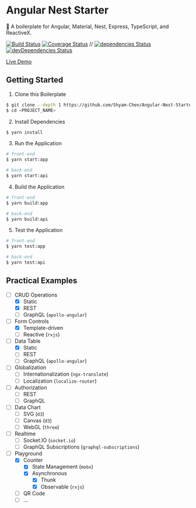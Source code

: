 # Angular Nest Starter

:tiger: A boilerplate for Angular, Material, Nest, Express, TypeScript, and ReactiveX.

[![Build Status](https://img.shields.io/circleci/project/Shyam-Chen/Angular-Nest-Starter/master.svg)](https://circleci.com/gh/Shyam-Chen/Angular-Nest-Starter)
[![Coverage Status](https://img.shields.io/codecov/c/github/Shyam-Chen/Angular-Nest-Starter/master.svg)](https://codecov.io/gh/Shyam-Chen/Angular-Nest-Starter)
 //
[![dependencies Status](https://david-dm.org/Shyam-Chen/Angular-Nest-Starter/status.svg)](https://david-dm.org/Shyam-Chen/Angular-Nest-Starter)
[![devDependencies Status](https://david-dm.org/Shyam-Chen/Angular-Nest-Starter/dev-status.svg)](https://david-dm.org/Shyam-Chen/Angular-Nest-Starter?type=dev)

[Live Demo](https://angular-by-example.firebaseapp.com/)

## Getting Started

1. Clone this Boilerplate

```bash
$ git clone --depth 1 https://github.com/Shyam-Chen/Angular-Nest-Starter <PROJECT_NAME>
$ cd <PROJECT_NAME>
```

2. Install Dependencies

```bash
$ yarn install
```

3. Run the Application

```bash
# front-end
$ yarn start:app

# back-end
$ yarn start:api
```

4. Build the Application

```bash
# front-end
$ yarn build:app

# back-end
$ yarn build:api
```

5. Test the Application

```bash
# front-end
$ yarn test:app

# back-end
$ yarn test:api
```

## Practical Examples

* [ ] CRUD Operations
  * [x] Static
  * [x] REST
  * [ ] GraphQL (`apollo-angular`)
* [ ] Form Controls
  * [x] Template-driven
  * [ ] Reactive (`rxjs`)
* [ ] Data Table
  * [x] Static
  * [ ] REST
  * [ ] GraphQL (`apollo-angular`)
* [ ] Globalization
  * [ ] Internationalization (`ngx-translate`)
  * [ ] Localization (`localize-router`)
* [ ] Authorization
  * [ ] REST
  * [ ] GraphQL
* [ ] Data Chart
  * [ ] SVG (`d3`)
  * [ ] Canvas (`d3`)
  * [ ] WebGL (`three`)
* [ ] Realtime
  * [ ] Socket.IO (`socket.io`)
  * [ ] GraphQL Subscriptions (`graphql-subscriptions`)
* [ ] Playground
  * [x] Counter
    * [x] State Management (`mobx`)
    * [x] Asynchronous
      * [x] Thunk
      * [x] Observable (`rxjs`)
  * [ ] QR Code
  * [ ] ...
